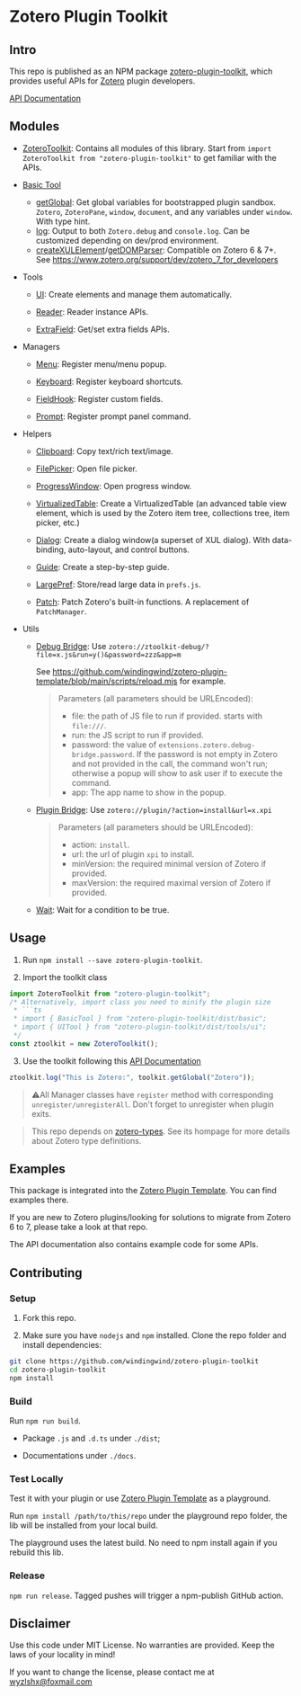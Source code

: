 # Zotero Plugin Toolkit

## Intro

This repo is published as an NPM package [zotero-plugin-toolkit](https://www.npmjs.com/package/zotero-plugin-toolkit), which provides useful APIs for [Zotero](https://www.zotero.org/) plugin developers.

[API Documentation](docs/index.md)

## Modules

- [ZoteroToolkit](docs/zotero-plugin-toolkit.zoterotoolkit.md): Contains all modules of this library. Start from `import ZoteroToolkit from "zotero-plugin-toolkit"` to get familiar with the APIs.

- [Basic Tool](docs/zotero-plugin-toolkit.basictool.md)

  - [getGlobal](docs/zotero-plugin-toolkit.basictool-getglobal_12.md): Get global variables for bootstrapped plugin sandbox. `Zotero`, `ZoteroPane`, `window`, `document`, and any variables under `window`. With type hint.
  - [log](docs/zotero-plugin-toolkit.basictool.log.md): Output to both `Zotero.debug` and `console.log`. Can be customized depending on dev/prod environment.
  - [createXULElement](docs/zotero-plugin-toolkit.basictool.createxulelement.md)/[getDOMParser](docs/zotero-plugin-toolkit.basictool.getdomparser.md): Compatible on Zotero 6 & 7+. See https://www.zotero.org/support/dev/zotero_7_for_developers

- Tools

  - [UI](docs/zotero-plugin-toolkit.uitool.md): Create elements and manage them automatically.

  - [Reader](docs/zotero-plugin-toolkit.readertool.md): Reader instance APIs.

  - [ExtraField](docs/zotero-plugin-toolkit.extrafieldtool.md): Get/set extra fields APIs.

- Managers

  - [Menu](docs/zotero-plugin-toolkit.menumanager.md): Register menu/menu popup.

  - [Keyboard](docs/zotero-plugin-toolkit.keyboardmanager.md): Register keyboard shortcuts.

  - [FieldHook](docs/zotero-plugin-toolkit.fieldhookmanager.md): Register custom fields.

  - [Prompt](docs/zotero-plugin-toolkit.promptmanager.md): Register prompt panel command.

- Helpers

  - [Clipboard](docs/zotero-plugin-toolkit.clibpoardhelper.md): Copy text/rich text/image.

  - [FilePicker](docs/zotero-plugin-toolkit.filepickerhelper.md): Open file picker.

  - [ProgressWindow](docs/zotero-plugin-toolkit.progresswindowhelper.md): Open progress window.

  - [VirtualizedTable](docs/zotero-plugin-toolkit.virtualizedtablehelper.md): Create a VirtualizedTable (an advanced table view element, which is used by the Zotero item tree, collections tree, item picker, etc.)

  - [Dialog](docs/zotero-plugin-toolkit.dialoghelper.md): Create a dialog window(a superset of XUL dialog). With data-binding, auto-layout, and control buttons.

  - [Guide](docs/zotero-plugin-toolkit.guidehelper.md): Create a step-by-step guide.

  - [LargePref](docs/zotero-plugin-toolkit.largeprefhelper.md): Store/read large data in `prefs.js`.

  - [Patch](docs/zotero-plugin-toolkit.patchhelper.md): Patch Zotero's built-in functions. A replacement of `PatchManager`.

- Utils

  - [Debug Bridge](src/utils/debugBridge.ts): Use `zotero://ztoolkit-debug/?file=x.js&run=y()&password=zzz&app=m`

    See https://github.com/windingwind/zotero-plugin-template/blob/main/scripts/reload.mjs for example.

    > Parameters (all parameters should be URLEncoded):
    >
    > - file: the path of JS file to run if provided. starts with `file:///`.
    > - run: the JS script to run if provided.
    > - password: the value of `extensions.zotero.debug-bridge.password`. If the password is not empty in Zotero and not provided in the call, the command won't run; otherwise a popup will show to ask user if to execute the command.
    > - app: The app name to show in the popup.

  - [Plugin Bridge](src/utils/pluginBridge.ts): Use `zotero://plugin/?action=install&url=x.xpi`

    > Parameters (all parameters should be URLEncoded):
    >
    > - action: `install`.
    > - url: the url of plugin `xpi` to install.
    > - minVersion: the required minimal version of Zotero if provided.
    > - maxVersion: the required maximal version of Zotero if provided.

  - [Wait](src/utils/wait.ts): Wait for a condition to be true.

## Usage

1. Run `npm install --save zotero-plugin-toolkit`.

2. Import the toolkit class

````ts
import ZoteroToolkit from "zotero-plugin-toolkit";
/* Alternatively, import class you need to minify the plugin size
 * ```ts
 * import { BasicTool } from "zotero-plugin-toolkit/dist/basic";
 * import { UITool } from "zotero-plugin-toolkit/dist/tools/ui";
 */
const ztoolkit = new ZoteroToolkit();
````

3. Use the toolkit following this [API Documentation](./docs/index.md)

```ts
ztoolkit.log("This is Zotero:", toolkit.getGlobal("Zotero"));
```

> ⚠️All Manager classes have `register` method with corresponding `unregister/unregisterAll`. Don't forget to unregister when plugin exits.

> This repo depends on [zotero-types](https://github.com/windingwind/zotero-types). See its hompage for more details about Zotero type definitions.

## Examples

This package is integrated into the [Zotero Plugin Template](https://github.com/windingwind/zotero-plugin-template/). You can find examples there.

If you are new to Zotero plugins/looking for solutions to migrate from Zotero 6 to 7, please take a look at that repo.

The API documentation also contains example code for some APIs.

## Contributing

### Setup

1. Fork this repo.

2. Make sure you have `nodejs` and `npm` installed. Clone the repo folder and install dependencies:

```bash
git clone https://github.com/windingwind/zotero-plugin-toolkit
cd zotero-plugin-toolkit
npm install
```

### Build

Run `npm run build`.

- Package `.js` and `.d.ts` under `./dist`;

- Documentations under `./docs`.

### Test Locally

Test it with your plugin or use [Zotero Plugin Template](https://github.com/windingwind/zotero-plugin-template/) as a playground.

Run `npm install /path/to/this/repo` under the playground repo folder, the lib will be installed from your local build.

The playground uses the latest build. No need to npm install again if you rebuild this lib.

### Release

`npm run release`. Tagged pushes will trigger a npm-publish GitHub action.

## Disclaimer

Use this code under MIT License. No warranties are provided. Keep the laws of your locality in mind!

If you want to change the license, please contact me at wyzlshx@foxmail.com
